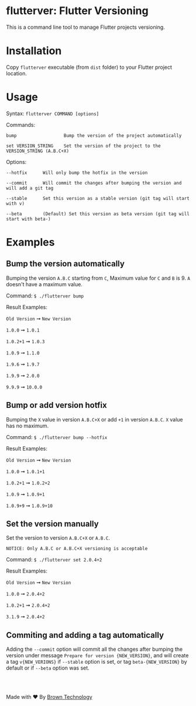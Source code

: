 # flutterver: Flutter Versioning
This is a command line tool to manage Flutter projects versioning.

# Installation
Copy `flutterver` executable (from `dist` folder) to your Flutter project location.

# Usage
Syntax: `flutterver COMMAND [options]`

Commands:

    bump                  Bump the version of the project automatically
    
    set VERSION_STRING    Set the version of the project to the VERSION_STRING (A.B.C+X)
    
Options:

    --hotfix      Will only bump the hotfix in the version
    
    --commit      Will commit the changes after bumping the version and will add a git tag
    
    --stable      Set this version as a stable version (git tag will start with v)
    
    --beta        (Default) Set this version as beta version (git tag will start with beta-)
    

# Examples

## Bump the version automatically
Bumping the version `A.B.C` starting from `C`, Maximum value for `C` and `B` is 9. `A` doesn't have a maximum value.

Command: ```$ ./flutterver bump```

Result Examples:

  `Old Version` ➞    `New Version`
  
  `1.0.0`       ➞   `1.0.1`
  
  `1.0.2+1`     ➞   `1.0.3`
  
  `1.0.9`       ➞   `1.1.0`
  
  `1.9.6`       ➞   `1.9.7`
  
  `1.9.9`       ➞   `2.0.0`
  
  `9.9.9`       ➞   `10.0.0`
  
## Bump or add version hotfix
Bumping the `X` value in version `A.B.C+X` or add `+1` in version `A.B.C`. `X` value has no maximum.

Command: ```$ ./flutterver bump --hotfix```

Result Examples:

  `Old Version` ➞    `New Version`
  
  `1.0.0`       ➞   `1.0.1+1`
  
  `1.0.2+1`     ➞   `1.0.2+2`
  
  `1.0.9`       ➞   `1.0.9+1`
  
  `1.0.9+9`     ➞   `1.0.9+10`
  
  
## Set the version manually
Set the version to version `A.B.C+X` or `A.B.C`.

`NOTICE: Only A.B.C or A.B.C+X versioning is acceptable`

Command: ```$ ./flutterver set 2.0.4+2```

Result Examples:

  `Old Version` ➞    `New Version`
  
  `1.0.0`       ➞   `2.0.4+2`
  
  `1.0.2+1`     ➞   `2.0.4+2`
  
  `3.1.9`       ➞   `2.0.4+2`
  

## Commiting and adding a tag automatically
Adding the `--commit` option will commit all the changes after bumping the version under message `Prepare for version {NEW_VERSION}`, and will create a tag `v{NEW_VERIONS}` if `--stable` option is set, or tag `beta-{NEW_VERSION}` by default or if `--beta` option was set.

<br/>
<br/>

Made with ❤️ By [Brown Technology](https://www.brown-technology.com)
